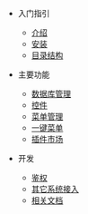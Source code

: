 - 入门指引

  - [介绍](README.md)
  - [安装](install.md)
  - [目录结构](directory.md)
 
- 主要功能

  - [数据库管理](base/database.md)
  - [控件](base/control.md)
  - [菜单管理](base/menu.md)
  - [一键菜单](base/crud.md)
  - [插件市场](base/market.md)
  
- 开发

  - [鉴权](development/auth.md)
  - [其它系统接入](development/link.md)
  - [相关文档](development/urls.md)
  
  
  
 


